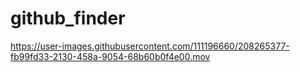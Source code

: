 # github_finder


https://user-images.githubusercontent.com/111196660/208265377-fb99fd33-2130-458a-9054-68b60b0f4e00.mov

